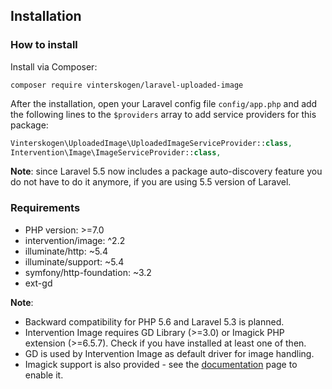 ## Installation

### How to install

Install via Composer:

`composer require vinterskogen/laravel-uploaded-image`

After the installation, open your Laravel config file `config/app.php` and add
the following lines to the `$providers` array to add service providers for
this package:

```php
Vinterskogen\UploadedImage\UploadedImageServiceProvider::class,
Intervention\Image\ImageServiceProvider::class,
```

**Note**: since Laravel 5.5 now includes a package auto-discovery feature you do
not have to do it anymore, if you are using 5.5 version of Laravel.

### Requirements

- PHP version: >=7.0
- intervention/image: ^2.2
- illuminate/http: ~5.4
- illuminate/support: ~5.4
- symfony/http-foundation: ~3.2
- ext-gd

**Note**:

- Backward compatibility for PHP 5.6 and Laravel 5.3 is planned.
- Intervention Image requires GD Library (>=3.0) or Imagick PHP extension
  (>=6.5.7). Check if you have installed at least one of then.
- GD is used by Intervention Image as default driver for image handling.
- Imagick support is also provided - see the [documentation](http://image.intervention.io/getting_started/configuration)
  page to enable it.
